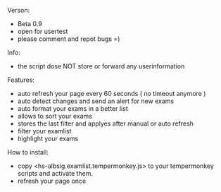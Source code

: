 Verson:
 - Beta 0.9
 - open for usertest
 - please comment and repot bugs =)

Info:
 - the script dose NOT store or forward any userinformation


Features:
  
 - auto refresh your page every 60 seconds ( no timeout anymore )
 - auto detect changes and send an alert for new exams
 - auto format your exams in a better list
 - allows to sort your exams 
 - stores the last filter and applyes after manual or auto refresh
 - filter your examlist
 - highlight your exams


How to install:

 - copy <hs-albsig.examlist.tempermonkey.js> to your tempermonkey scripts and activate them.
 - refresh your page once
